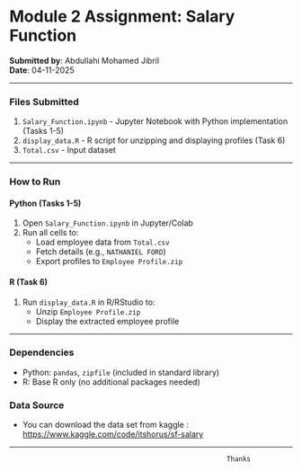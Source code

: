 # Module 2 Assignment: Salary Function  
**Submitted by**: Abdullahi Mohamed Jibril  
**Date**: 04-11-2025  

---

### **Files Submitted**  
1. `Salary_Function.ipynb` - Jupyter Notebook with Python implementation (Tasks 1-5)  
2. `display_data.R` - R script for unzipping and displaying profiles (Task 6)  
3. `Total.csv` - Input dataset  

---

### **How to Run**  

#### **Python (Tasks 1-5)**  
1. Open `Salary_Function.ipynb` in Jupyter/Colab  
2. Run all cells to:  
   - Load employee data from `Total.csv`  
   - Fetch details (e.g., `NATHANIEL FORD`)  
   - Export profiles to `Employee Profile.zip`  

#### **R (Task 6)**  
1. Run `display_data.R` in R/RStudio to:  
   - Unzip `Employee Profile.zip`  
   - Display the extracted employee profile  

---

### **Dependencies**  
- Python: `pandas`, `zipfile` (included in standard library)  
- R: Base R only (no additional packages needed)  

### **Data Source**  
- You can download the data set from kaggle : https://www.kaggle.com/code/itshorus/sf-salary


_______________________________________________________________________________________________________________________________________
                                                          Thanks
